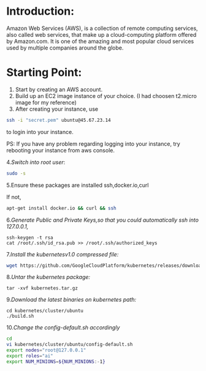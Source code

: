 # Introduction:

  Amazon Web Services (AWS), is a collection of remote computing services,
  also called web services, that make up a cloud-computing platform offered by Amazon.com.
  It is one of the amazing and most popular cloud services used by multiple companies around the globe.
  
# Starting Point:


1. Start by creating an AWS account.
2. Build up an EC2 image instance of your choice.
  (I had choosen t2.micro image for my reference) 
3. After creating your instance, use
```sh
ssh -i "secret.pem" ubuntu@45.67.23.14 
```
to login into your instance. 

PS:
If you have any problem regarding logging into your instance,
try rebooting your instance from aws console.

4.*Switch into root user*: 
```sh
sudo -s
```

5.Ensure these packages are installed
ssh,docker.io,curl

If not,
```sh
apt-get install docker.io && curl && ssh
```

6.*Generate Public and Private Keys,so that you could automatically ssh into 127.0.0.1,*
```
ssh-keygen -t rsa
cat /root/.ssh/id_rsa.pub >> /root/.ssh/authorized_keys
```

7.*Install the kubernetesv1.0 compressed file:*
```sh
wget https://github.com/GoogleCloudPlatform/kubernetes/releases/download/v1.0.1/kubernetes.tar.gz
```

8.*Untar the kubernetes package:*
```
tar -xvf kubernetes.tar.gz
```

9.*Download the latest binaries on kubernetes path:*
```
cd kubernetes/cluster/ubuntu
./build.sh
```

10.*Change the config-default.sh accordingly*
```sh
cd
vi kubernetes/cluster/ubuntu/config-default.sh
export nodes="root@127.0.0.1"
export roles="ai"
export NUM_MINIONS=${NUM_MINIONS:-1}
```
